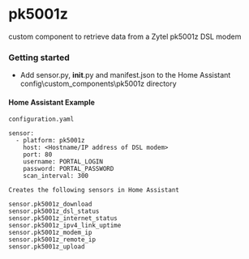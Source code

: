 # pk5001z
custom component to retrieve data from a Zytel pk5001z DSL modem

### Getting started

* Add sensor.py, __init__.py and manifest.json to the Home Assistant config\custom_components\pk5001z directory

#### Home Assistant Example

```
configuration.yaml

sensor:
  - platform: pk5001z
    host: <Hostname/IP address of DSL modem>
    port: 80
    username: PORTAL_LOGIN
    password: PORTAL_PASSWORD
    scan_interval: 300
```

```
Creates the following sensors in Home Assistant

sensor.pk5001z_download
sensor.pk5001z_dsl_status
sensor.pk5001z_internet_status
sensor.pk5001z_ipv4_link_uptime
sensor.pk5001z_modem_ip
sensor.pk5001z_remote_ip
sensor.pk5001z_upload
```
